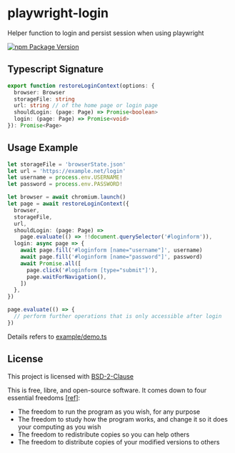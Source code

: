 # playwright-login

Helper function to login and persist session when using playwright

[![npm Package Version](https://img.shields.io/npm/v/playwright-login.svg?maxAge=3600)](https://www.npmjs.com/package/playwright-login)

## Typescript Signature

```typescript
export function restoreLoginContext(options: {
  browser: Browser
  storageFile: string
  url: string // of the home page or login page
  shouldLogin: (page: Page) => Promise<boolean>
  login: (page: Page) => Promise<void>
}): Promise<Page>
```

## Usage Example

```typescript
let storageFile = 'browserState.json'
let url = 'https://example.net/login'
let username = process.env.USERNAME!
let password = process.env.PASSWORD!

let browser = await chromium.launch()
let page = await restoreLoginContext({
  browser,
  storageFile,
  url,
  shouldLogin: (page: Page) =>
    page.evaluate(() => !!document.querySelector('#loginform')),
  login: async page => {
    await page.fill('#loginform [name="username"]', username)
    await page.fill('#loginform [name="password"]', password)
    await Promise.all([
      page.click('#loginform [type="submit"]'),
      page.waitForNavigation(),
    ])
  },
})

page.evaluate(() => {
  // perform further operations that is only accessible after login
})
```

Details refers to [example/demo.ts](./example/demo.ts)

## License

This project is licensed with [BSD-2-Clause](./LICENSE)

This is free, libre, and open-source software. It comes down to four essential freedoms [[ref]](https://seirdy.one/2021/01/27/whatsapp-and-the-domestication-of-users.html#fnref:2):

- The freedom to run the program as you wish, for any purpose
- The freedom to study how the program works, and change it so it does your computing as you wish
- The freedom to redistribute copies so you can help others
- The freedom to distribute copies of your modified versions to others
